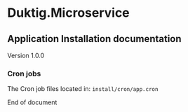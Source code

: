 # Duktig.Microservice
## Application Installation documentation

Version 1.0.0

### Cron jobs

The Cron job files located in: `install/cron/app.cron`

End of document
